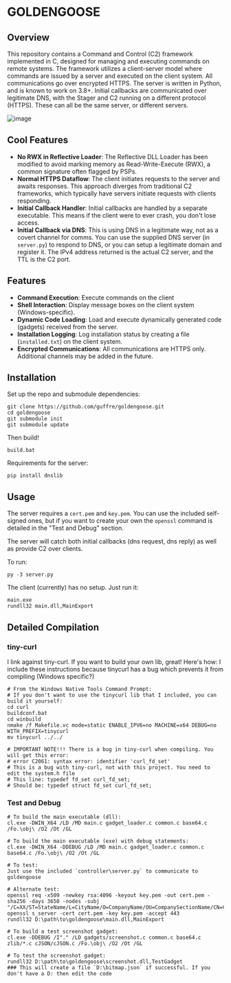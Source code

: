 # GOLDENGOOSE

## Overview

This repository contains a Command and Control (C2) framework implemented in C, designed for managing and executing commands on remote systems. The framework utilizes a client-server model where commands are issued by a server and executed on the client system. All communications go over encrypted HTTPS. The server is written in Python, and is known to work on 3.8+. Initial callbacks are communicated over legitimate DNS, with the Stager and C2 running on a different protocol (HTTPS). These can all be the same server, or different servers.

![image](https://github.com/guffre/goldengoose/assets/21281361/e04b6229-e60d-4753-a882-90b8fcb3d131)

## Cool Features

- **No RWX in Reflective Loader**: The Reflective DLL Loader has been modified to avoid marking memory as Read-Write-Execute (RWX), a common signature often flagged by PSPs.
- **Normal HTTPS Dataflow**: The client initiates requests to the server and awaits responses. This approach diverges from traditional C2 frameworks, which typically have servers initiate requests with clients responding.
- **Initial Callback Handler**: Initial callbacks are handled by a separate executable. This means if the client were to ever crash, you don't lose access.
- **Initial Callback via DNS**: This is using DNS in a legitimate way, not as a covert channel for comms. You can use the supplied DNS server (in `server.py`) to respond to DNS, or you can setup a legitimate domain and register it. The IPv4 address returned is the actual C2 server, and the TTL is the C2 port.

## Features

- **Command Execution**: Execute commands on the client
- **Shell Interaction**: Display message boxes on the client system (Windows-specific).
- **Dynamic Code Loading**: Load and execute dynamically generated code (gadgets) received from the server.
- **Installation Logging**: Log installation status by creating a file (`installed.txt`) on the client system.
- **Encrypted Communications**: All communications are HTTPS only. Additional channels may be added in the future.

## Installation

Set up the repo and submodule dependencies:
```
git clone https://github.com/guffre/goldengoose.git
cd goldengoose
git submodule init
git submodule update
```

Then build!
```
build.bat
```

Requirements for the server:
```
pip install dnslib
```

## Usage

The server requires a `cert.pem` and `key.pem`. You can use the included self-signed ones, but if you want to create your own the `openssl` command is detailed in the "Test and Debug" section.

The server will catch both initial callbacks (dns request, dns reply)
as well as provide C2 over clients.

To run:
```
py -3 server.py
```

The client (currently) has no setup. Just run it:
```
main.exe
rundll32 main.dll,MainExport
```

## Detailed Compilation

### tiny-curl
I link against tiny-curl. If you want to build your own lib, great! Here's how:
I include these instructions because tinycurl has a bug which prevents it from compiling (Windows specific?)
```
# From the Windows Native Tools Command Prompt:
# If you don't want to use the tinycurl lib that I included, you can build it yourself:
cd curl
buildconf.bat
cd winbuild
nmake /f Makefile.vc mode=static ENABLE_IPV6=no MACHINE=x64 DEBUG=no WITH_PREFIX=tinycurl
mv tinycurl ../../

# IMPORTANT NOTE!!! There is a bug in tiny-curl when compiling. You will get this error:
# error C2061: syntax error: identifier 'curl_fd_set'
# This is a bug with tiny-curl, not with this project. You need to edit the system.h file
# This line: typedef fd_set curl_fd_set;
# Should be: typedef struct fd_set curl_fd_set;
```

### Test and Debug
```
# To build the main executable (dll):
cl.exe -DWIN_X64 /LD /MD main.c gadget_loader.c common.c base64.c /Fo.\obj\ /O2 /Ot /GL

# To build the main executable (exe) with debug statements:
cl.exe -DWIN_X64 -DDEBUG /LD /MD main.c gadget_loader.c common.c base64.c /Fo.\obj\ /O2 /Ot /GL

# To test:
Just use the included `controller\server.py` to communicate to goldengoose

# Alternate test:
openssl req -x509 -newkey rsa:4096 -keyout key.pem -out cert.pem -sha256 -days 3650 -nodes -subj "/C=XX/ST=StateName/L=CityName/O=CompanyName/OU=CompanySectionName/CN=CommonNameOrHostname"
openssl s_server -cert cert.pem -key key.pem -accept 443
rundll32 D:\path\to\goldengoose\main.dll,MainExport

# To build a test screenshot gadget:
cl.exe -DDEBUG /I"." /LD gadgets/screenshot.c common.c base64.c zlib/*.c cJSON/cJSON.c /Fo.\obj\ /O2 /Ot /GL

# To test the screenshot gadget:
rundll32 D:\path\to\goldengoose\screenshot.dll,TestGadget
### This will create a file `D:\bitmap.json` if successful. If you don't have a D: then edit the code
```
